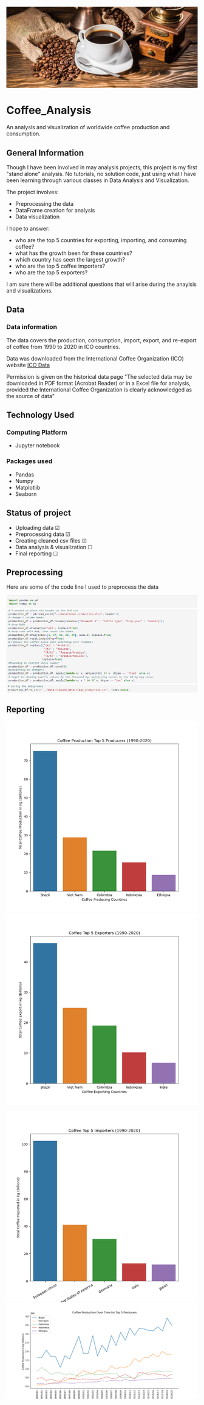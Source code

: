 <p align="center">
<img src="images\Coffee_image.png">

# Coffee_Analysis
An analysis and visualization of worldwide coffee production and consumption.
## General Information
Though I have been involved in may analysis projects, this project is my first "stand alone" analysis. No tutorials, no solution code, just using what I have been learning through various classes in Data Analysis and Visualization.

The project involves:

- Preprocessing the data
- DataFrame creation for analysis
- Data visualization

I hope to answer:
- who are the top 5 countries for exporting, importing, and consuming coffee?
- what has the growth been for these countries?
- which country has seen the largest growth?
- who are the top 5 coffee importers?
- who are the top 5 exporters?

I am sure there will be additional questions that will arise during the anaylsis and visualizations.

## Data
### Data information

The data covers the production, consumption, import, export, and re-export of coffee from 1990 to 2020 in ICO countries.

Data was downloaded from the International Coffee Organization (ICO) website
[ICO Data](https://www.ico.org/new_historical.asp)

Permission is given on the historical data page "The selected data may be downloaded in PDF format (Acrobat Reader) or in a Excel file for analysis, provided the International Coffee Organization is clearly acknowledged as the source of data"

## Technology Used

### Computing Platform
- Jupyter notebook

### Packages used
- Pandas
- Numpy
- Matplotlib
- Seaborn

## Status of project
- Uploading data &#9745;
- Preprocessing data &#9745;
- Creating cleaned csv files &#9745;
- Data analysis & visualization &#9744;
- Final reporting &#9744;

## Preprocessing

Here are some of the code line I used to preprocess the data

<img src="images\import.png">
<img src="images\clean-preprocess.png">
<img src="images\export-csv.png">


## Reporting

<img src="images\top5_producers.png"><img src="images\top5_export.png">

<img src="images\top5_imports.png">

<img src="images\top5_over_time.png">



